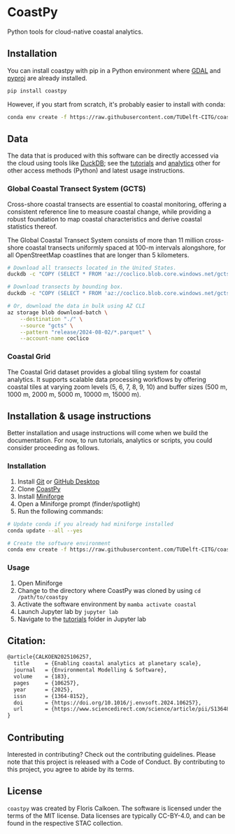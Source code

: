 # CoastPy

Python tools for cloud-native coastal analytics.

## Installation

You can install coastpy with pip in a Python environment where [GDAL](https://pypi.org/project/GDAL/) and [pyproj](https://pypi.org/project/pyproj/) are already installed.

```bash
pip install coastpy
```

However, if you start from scratch, it's probably easier to install with conda:

```bash
conda env create -f https://raw.githubusercontent.com/TUDelft-CITG/coastpy/refs/heads/main/environment.yaml
```

## Data

The data that is produced with this software can be directly accessed via the cloud using
tools like
[DuckDB](https://duckdb.org/docs/installation/?version=stable&environment=cli&platform=macos&download_method=package_manager);
see the [tutorials](./tutorials/) and [analytics](./analytics/) other for other access
methods (Python) and latest usage instructions.

### Global Coastal Transect System (GCTS)

Cross-shore coastal transects are essential to coastal monitoring, offering a consistent
reference line to measure coastal change, while providing a robust foundation to map
coastal characteristics and derive coastal statistics thereof.

The Global Coastal Transect System consists of more than 11 million cross-shore coastal
transects uniformly spaced at 100-m intervals alongshore, for all OpenStreetMap
coastlines that are longer than 5 kilometers.

```bash
# Download all transects located in the United States.
duckdb -c "COPY (SELECT * FROM 'az://coclico.blob.core.windows.net/gcts/release/2024-08-02/*.parquet' AS gcts WHERE gcts.country = 'US') TO 'United_States.parquet' (FORMAT 'PARQUET')"
```

```bash
# Download transects by bounding box.
duckdb -c "COPY (SELECT * FROM 'az://coclico.blob.core.windows.net/gcts/release/2024-08-02/*.parquet' AS gcts WHERE bbox.xmin <= 14.58 AND bbox.ymin <= -22.77 AND bbox.xmax >= 14.27 AND bbox.ymax >= -23.57) TO area_of_interest.parquet (FORMAT 'PARQUET')"
```

```bash
# Or, download the data in bulk using AZ CLI
az storage blob download-batch \
    --destination "./" \
    --source "gcts" \
    --pattern "release/2024-08-02/*.parquet" \
    --account-name coclico
```

### Coastal Grid

The Coastal Grid dataset provides a global tiling system for coastal analytics. It
supports scalable data processing workflows by offering coastal tiles at varying zoom
levels (5, 6, 7, 8, 9, 10) and buffer sizes (500 m, 1000 m, 2000 m, 5000 m, 10000 m, 15000 m).

## Installation & usage instructions

Better installation and usage instructions will come when we build the documentation. For
now, to run tutorials, analytics or scripts, you could consider proceeding as follows.

### Installation

1. Install [Git](https://git-scm.com/book/en/v2/Getting-Started-Installing-Git) or [GitHub Desktop](https://github.com/apps/desktop)
2. Clone [CoastPy](https://github.com/TUDelft-CITG/coastpy)
3. Install [Miniforge](https://github.com/conda-forge/miniforge?tab=readme-ov-file#install)
4. Open a Miniforge prompt (finder/spotlight)
5. Run the following commands:

```bash
# Update conda if you already had miniforge installed
conda update --all --yes

# Create the software environment
conda env create -f https://raw.githubusercontent.com/TUDelft-CITG/coastpy/refs/heads/main/environment.yaml
```

### Usage

1. Open Miniforge
2. Change to the directory where CoastPy was cloned by using `cd /path/to/coastpy`
3. Activate the software environment by `mamba activate coastal`
4. Launch Jupyter lab by `jupyter lab`
5. Navigate to the [tutorials](https://github.com/TUDelft-CITG/coastpy/tree/main/tutorials) folder in Jupyter lab


## Citation:

```latex
@article{CALKOEN2025106257,
  title     = {Enabling coastal analytics at planetary scale},
  journal   = {Environmental Modelling & Software},
  volume    = {183},
  pages     = {106257},
  year      = {2025},
  issn      = {1364-8152},
  doi       = {https://doi.org/10.1016/j.envsoft.2024.106257},
  url       = {https://www.sciencedirect.com/science/article/pii/S1364815224003189},
}
```

## Contributing

Interested in contributing? Check out the contributing guidelines. Please note that this project is released with a Code of Conduct. By contributing to this project, you agree to abide by its terms.

## License

`coastpy` was created by Floris Calkoen. The software is licensed under the terms of the
MIT license. Data licenses are typically CC-BY-4.0, and can be found in the respective
STAC collection.
